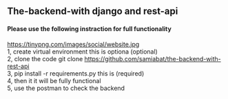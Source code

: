 ## The-backend-with django and rest-api

#### Please use the following instraction for full functionality
 https://tinypng.com/images/social/website.jpg </br>
1, create virtual environment this is optiona (optional) </br>
2, clone the code  git clone https://github.com/samiabat/the-backend-with-rest-api </br>
3, pip install -r requirements.py   this is (required) </br>
4, then it it will be fully functional </br>
5, use the postman to check the backend </br>
